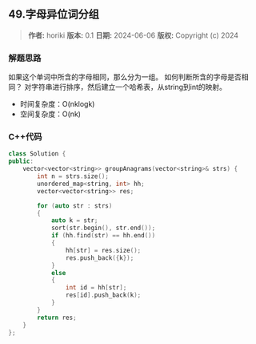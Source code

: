 ## 49.字母异位词分组

> **作者:** horiki
> **版本:** 0.1
> **日期:** 2024-06-06
> **版权:** Copyright (c) 2024

### 解题思路
如果这个单词中所含的字母相同，那么分为一组。
如何判断所含的字母是否相同？
对字符串进行排序，然后建立一个哈希表，从string到int的映射。

- 时间复杂度：O(nklogk)
- 空间复杂度：O(nk)

### C++代码
```C++
class Solution {
public:
    vector<vector<string>> groupAnagrams(vector<string>& strs) {
        int n = strs.size();
        unordered_map<string, int> hh;
        vector<vector<string>> res;

        for (auto str : strs)
        {
            auto k = str;
            sort(str.begin(), str.end());
            if (hh.find(str) == hh.end())
            {
                hh[str] = res.size();
                res.push_back({k});
            }
            else
            {
                int id = hh[str];
                res[id].push_back(k);
            }
        }
        return res;
    }
};
```